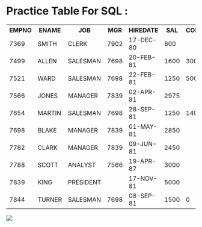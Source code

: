 # Practice Table For SQL :
<html>
 <table>
  <tr>
    <th>EMPNO</th>
    <th>ENAME</th>
    <th>JOB</th>
   <th>MGR</th>
   <th>HIREDATE</th>
   <th>SAL</th>
   <th>COMM</th>
   <th>DEPTNO</th>
  </tr>
  
  <tr>
   <td>7369</td>
   <td>SMITH</td>
   <td>CLERK</td>
   <td>7902</td>
   <td>17-DEC-80</td>
   <td>800</td>
   <td></td>
   <td>20</td>
  </tr>
  <tr>
    <td>7499</td> 
   <td>ALLEN</td>     
   <td>SALESMAN</td>        
   <td>7698</td> 
   <td>20-FEB-81</td>       
   <td>1600</td>        
   <td>300</td>         
   <td>30</td>
  </tr>
  <tr>
  <td>7521</td>
  <td>WARD</td>
  <td>SALESMAN</td>
  <td>7698</td>
  <td>22-FEB-81</td>
  <td>1250</td>
  <td>500</td>
  <td>30</td>
  </tr>
  <tr>
  <td>7566</td>
  <td>JONES</td>
  <td>MANAGER</td>
  <td>7839</td>
  <td>02-APR-81</td>
  <td>2975</td>
  <td></td>
  <td>20</td>
  </tr>
  <tr>
  <td>7654</td>
  <td>MARTIN</td>
  <td>SALESMAN</td>
  <td>7698</td>
  <td>28-SEP-81</td>
  <td>1250</td>
  <td>1400</td>
  <td>30</td>
  </tr>
  <tr>
   <td>7698</td>
   <td>BLAKE</td>
   <td>MANAGER</td>
   <td>7839</td>
   <td>01-MAY-81</td>
   <td>2850</td>
   <td></td>
   <td>30</td>
  </tr>
  <tr>
  <td>7782</td>
  <td>CLARK</td>
  <td>MANAGER</td>
  <td>7839</td>
  <td>09-JUN-81</td>
  <td>2450</td>
  <td></td>
  <td>10</td>
  </tr>
  <tr>
  <td>7788</td>
  <td>SCOTT</td>
  <td>ANALYST</td>
  <td>7566</td>
  <td>19-APR-87</td>
  <td>3000</td>
  <td></td>
  <td>20</td>
  </tr>
  <tr>
  <td>7839</td>
   <td>KING</td>
   <td>PRESIDENT</td>
   <td></td>
   <td>17-NOV-81</td>
   <td>5000</td>
   <td></td>
   <td>10</td>
  </tr>
  <tr>
  <td>7844</td>
  <td>TURNER</td>
  <td>SALESMAN</td>
  <td>7698</td>
  <td>08-SEP-81</td>
  <td>1500</td>
  <td>0</td>
  <td>30</td>
  </tr>
</table>
 <img src="https://media.tenor.com/images/04015df7773eef5518f4529cc2c48d67/tenor.gif">
</html>
